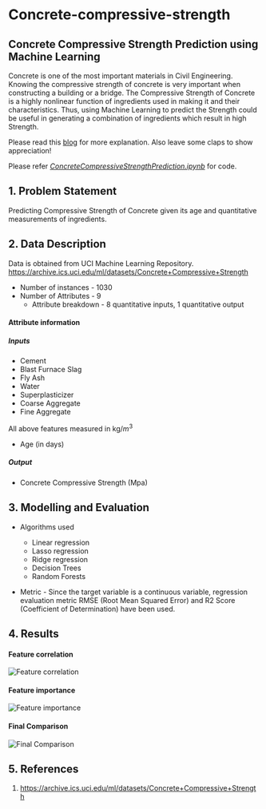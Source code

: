 # Concrete-compressive-strength

## Concrete Compressive Strength Prediction using Machine Learning

Concrete is one of the most important materials in Civil Engineering. Knowing the compressive strength of concrete is very important when constructing a building or a bridge. The Compressive Strength of Concrete is a highly nonlinear function of ingredients used in making it and their characteristics. Thus, using Machine Learning to predict the Strength could be useful in generating a combination of ingredients which result in high Strength.

Please read this [blog](https://towardsdatascience.com/concrete-compressive-strength-prediction-using-machine-learning-4a531b3c43f3) for more explanation. Also leave some claps to show appreciation!

Please refer [*ConcreteCompressiveStrengthPrediction.ipynb*](https://github.com/pranaymodukuru/Concrete-compressive-strength/blob/master/ConcreteCompressiveStrengthPrediction.ipynb) for code.

## 1. Problem Statement
Predicting Compressive Strength of Concrete given its age and quantitative measurements of ingredients.

## 2. Data Description

Data is obtained from UCI Machine Learning Repository.
https://archive.ics.uci.edu/ml/datasets/Concrete+Compressive+Strength

* Number of instances - 1030
* Number of Attributes - 9
  * Attribute breakdown - 8 quantitative inputs, 1 quantitative output

#### Attribute information
##### Inputs
* Cement
* Blast Furnace Slag
* Fly Ash
* Water
* Superplasticizer
* Coarse Aggregate
* Fine Aggregate

All above features measured in kg/$m^3$

* Age (in days)

##### Output
* Concrete Compressive Strength (Mpa)

## 3. Modelling and Evaluation

* Algorithms used
  * Linear regression
  * Lasso regression
  * Ridge regression
  * Decision Trees
  * Random Forests

* Metric - Since the target variable is a continuous variable, regression evaluation metric RMSE (Root Mean Squared Error) and R2 Score (Coefficient of Determination) have been used.

## 4. Results

#### Feature correlation
![Feature correlation](https://github.com/pranaymodukuru/Concrete-compressive-strength/blob/master/imgs/corr.png)
#### Feature importance
![Feature importance](https://github.com/pranaymodukuru/Concrete-compressive-strength/blob/master/imgs/feat_imp.png)
#### Final Comparison
![Final Comparison](https://github.com/pranaymodukuru/Concrete-compressive-strength/blob/master/imgs/comparision.png)


## 5. References
1. https://archive.ics.uci.edu/ml/datasets/Concrete+Compressive+Strength

